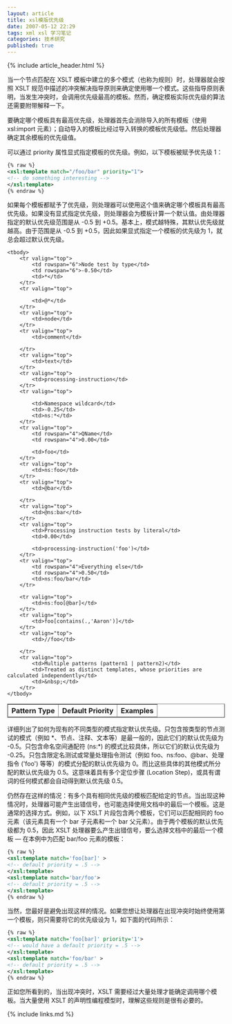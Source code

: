 ```yaml
---
layout: article
title: xsl模版优先级
date: 2007-05-12 22:29
tags: xml xsl 学习笔记
categories: 技术研究
published: true
---
```


{% include article_header.html %}

当一个节点匹配在 XSLT 模板中建立的多个模式（也称为规则）时，处理器就会按照 XSLT 规范中描述的冲突解决指导原则来确定使用哪一个模式。这些指导原则表明，当发生冲突时，会调用优先级最高的模板。然而，确定模板实际优先级的算法还需要附带解释一下。

要确定哪个模板具有最高优先级，处理器首先会消除导入的所有模板（使用 xsl:import 元素）；自动导入的模板比经过导入转换的模板优先级低。然后处理器确定其余模板的优先级值。

可以通过 priority 属性显式指定模板的优先级。例如，以下模板被赋予优先级 1：

```xml
{% raw %}
<xsl:template match="/foo/bar" priority="1">
<!-- do something interesting -->
</xsl:template>
{% endraw %}
```

如果每个模板都赋予了优先级，则处理器可以使用这个值来确定哪个模板具有最高优先级。如果没有显式指定优先级，则处理器会为模板计算一个默认值。由处理器指定的默认优先级范围是从 -0.5 到 +0.5。基本上，模式越特殊，其默认优先级就越高。由于范围是从 -0.5 到 +0.5，因此如果显式指定一个模板的优先级为 1，就总会超过默认优先级。

<table border="1" cellpadding="3" cellspacing="0">
	<thead>
		<tr valign="top">
			<th>Pattern Type</th><th>Default Priority</th><th>Examples</th>
		</tr>
	</thead>

	<tbody>
		<tr valign="top">
			<td rowspan="6">Node test by type</td>
			<td rowspan="6">-0.50</td>
			<td>*</td>
		</tr>
		<tr valign="top">

			<td>@*</td>
		</tr>
		<tr valign="top">
			<td>node</td>
		</tr>
		<tr valign="top">
			<td>comment</td>

		</tr>
		<tr valign="top">
			<td>text</td>
		</tr>
		<tr valign="top">
			<td>processing-instruction</td>
		</tr>
		<tr valign="top">

			<td>Namespace wildcard</td>
			<td>-0.25</td>
			<td>ns:*</td>
		</tr>
		<tr valign="top">
			<td rowspan="4">QName</td>
			<td rowspan="4">0.00</td>

			<td>foo</td>
		</tr>
		<tr valign="top">
			<td>ns:foo</td>
		</tr>
		<tr valign="top">
			<td>@bar</td>

		</tr>
		<tr valign="top">
			<td>@ns:bar</td>
		</tr>
		<tr valign="top">
			<td>Processing instruction tests by literal</td>
			<td>0.00</td>

			<td>processing-instruction('foo')</td>
		</tr>
		<tr valign="top">
			<td rowspan="4">Everything else</td>
			<td rowspan="4">0.50</td>
			<td>ns:foo/bar</td>
		</tr>

		<tr valign="top">
			<td>ns:foo[@bar]</td>
		</tr>
		<tr valign="top">
			<td>foo[contains(.,'Aaron')]</td>
		</tr>
		<tr valign="top">
			<td>//foo</td>

		</tr>
		<tr valign="top">
			<td>Multiple patterns (pattern1 | pattern2)</td>
			<td>Treated as distinct templates, whose priorities are calculated independently</td>
			<td>&nbsp;</td>
		</tr>
	</tbody>
</table>

详细列出了如何为现有的不同类型的模式指定默认优先级。只包含按类型的节点测试的模式（例如 \*、节点、注释、文本等）是最一般的，因此它们的默认优先级为 -0.5。只包含命名空间通配符 (ns:\*) 的模式比较具体，所以它们的默认优先级为 -0.25。只包含限定名测试或常量处理指令测试（例如 foo、ns:foo、@bar、处理指令 ('foo') 等等）的模式分配的默认优先级为 0。而比这些具体的其他模式所分配的默认优先级为 0.5。这意味着具有多个定位步骤 (Location Step)，或具有谓词的任何模式都会自动得到默认优先级 0.5。

仍然存在这样的情况：有多个具有相同优先级的模板匹配给定的节点。当出现这种情况时，处理器可能产生出错信号，也可能选择使用文档中的最后一个模板。这是通常的选择方式。例如，以下 XSLT 片段包含两个模板，它们可以匹配相同的 foo 元素（该元素具有一个 bar 子元素和一个 bar 父元素）。由于两个模板的默认优先级都为 0.5，因此 XSLT 处理器要么产生出错信号，要么选择文档中的最后一个模板 — 在本例中为匹配 bar/foo 元素的模板：

```xml
{% raw %}
<xsl:template match='foo[bar]' >
<!-- default priority = .5 -->
</xsl:template>
<xsl:template match='bar/foo'>
<!-- default priority = .5 -->
</xsl:template>
{% endraw %}
```

当然，您最好是避免出现这样的情况。如果您想让处理器在出现冲突时始终使用第一个模板，则只需要将它的优先级设为 1，如下面的代码所示：

```xml
{% raw %}
<xsl:template match='foo[bar]' priority='1'>
<!-- would have a default priority = .5 -->
</xsl:template>
<xsl:template match='foo/bar' >
<!-- default priority = .5 -->
</xsl:template>
{% endraw %}
```

正如您所看到的，当出现冲突时，XSLT 需要经过大量处理才能确定调用哪个模板。当大量使用 XSLT 的声明性编程模型时，理解这些规则是很有必要的。

{% include links.md %}